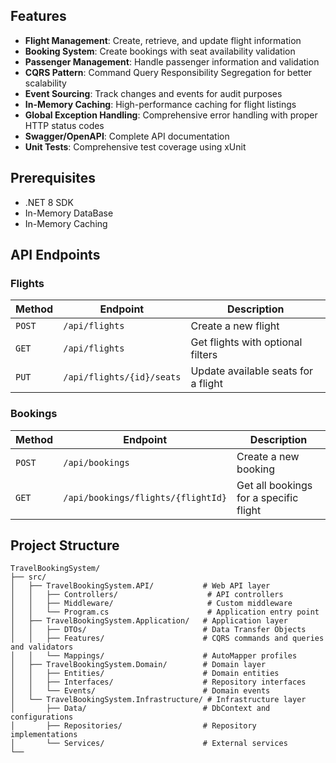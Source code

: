 ## Features

- **Flight Management**: Create, retrieve, and update flight information
- **Booking System**: Create bookings with seat availability validation
- **Passenger Management**: Handle passenger information and validation
- **CQRS Pattern**: Command Query Responsibility Segregation for better scalability
- **Event Sourcing**: Track changes and events for audit purposes
- **In-Memory Caching**: High-performance caching for flight listings
- **Global Exception Handling**: Comprehensive error handling with proper HTTP status codes
- **Swagger/OpenAPI**: Complete API documentation
- **Unit Tests**: Comprehensive test coverage using xUnit

## Prerequisites

- .NET 8 SDK
- In-Memory DataBase
- In-Memory Caching

## API Endpoints

### Flights

| Method | Endpoint | Description |
|--------|----------|-------------|
| `POST` | `/api/flights` | Create a new flight |
| `GET` | `/api/flights` | Get flights with optional filters |
| `PUT` | `/api/flights/{id}/seats` | Update available seats for a flight |

### Bookings

| Method | Endpoint | Description |
|--------|----------|-------------|
| `POST` | `/api/bookings` | Create a new booking |
| `GET` | `/api/bookings/flights/{flightId}` | Get all bookings for a specific flight |

## Project Structure

```
TravelBookingSystem/
├── src/
│   ├── TravelBookingSystem.API/           # Web API layer
│   │   ├── Controllers/                    # API controllers
│   │   ├── Middleware/                     # Custom middleware
│   │   └── Program.cs                      # Application entry point
│   ├── TravelBookingSystem.Application/   # Application layer
│   │   ├── DTOs/                          # Data Transfer Objects
│   │   ├── Features/                      # CQRS commands and queries and validators
│   │   └── Mappings/                      # AutoMapper profiles
│   ├── TravelBookingSystem.Domain/        # Domain layer
│   │   ├── Entities/                      # Domain entities
│   │   ├── Interfaces/                    # Repository interfaces
│   │   └── Events/                        # Domain events
│   └── TravelBookingSystem.Infrastructure/ # Infrastructure layer
│       ├── Data/                          # DbContext and configurations
│       ├── Repositories/                  # Repository implementations
│       └── Services/                      # External services
└──
```

